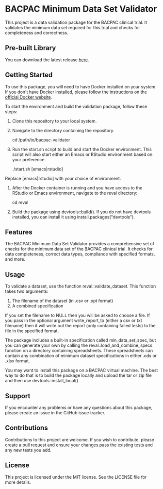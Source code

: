 # BACPAC Minimum Data Set Validator

This project is a data validation package for the BACPAC clinical
trial. It validates the minimum data set required for this trial and
checks for completeness and correctness.

## Pre-built Library

You can download the latest release [here](https://github.com/Vincent-Toups/reval/raw/main/reval_0.1.0.tar.gz).


## Getting Started

To use this package, you will need to have Docker installed on your
system. If you don't have Docker installed, please follow the
instructions on the [official Docker
website](https://docs.docker.com/get-docker/).

To start the environment and build the validation package, follow
these steps:

1.  Clone this repository to your local system.
2.  Navigate to the directory containing the repository.

    cd /path/to/bacpac-validator

1.  Run the start.sh script to build and start the Docker
    environment. This script will also start either an Emacs or
    RStudio environment based on your preference.

    ./start.sh [emacs|rstudio]

Replace [emacs|rstudio] with your choice of environment.

1.  After the Docker container is running and you have access to the
    RStudio or Emacs environment, navigate to the reval directory:

    cd reval

1.  Build the package using devtools::build(). If you do not have
    devtools installed, you can install it using
    install.packages("devtools").




## Features

The BACPAC Minimum Data Set Validator provides a comprehensive set of
checks for the minimum data set of the BACPAC clinical trial. It
checks for data completeness, correct data types, compliance with
specified formats, and more.

## Usage

To validate a dataset, use the function reval::validate_dataset. This
function takes two arguments:

1. The filename of the dataset (in .csv or .xpt format)
2. A combined specification

If you set the filename to NULL then you will be asked to choose a
file. If you pass in the optional argument write_report_to (either a
csv or txt filename) then it will write out the report (only
containing failed tests) to the file in the specified format.

The package includes a built-in specification called
min_data_set_spec, but you can generate your own by calling the
reval::load_and_combine_specs function on a directory containing
spreadsheets. These spreadsheets can contain any combination of
minimum dataset specifications in either .ods or .xlsx format.

You may want to install this package on a BACPAC virtual machine. The
best way to do that is to build the package locally and upload the tar
or zip file and then use devtools::install_local()

## Support

If you encounter any problems or have any questions about this
package, please create an issue in the GitHub issue tracker.




## Contributions

Contributions to this project are welcome. If you wish to contribute,
please create a pull request and ensure your changes pass the existing
tests and any new tests you add.




## License

This project is licensed under the MIT license. See the LICENSE file
for more details.

